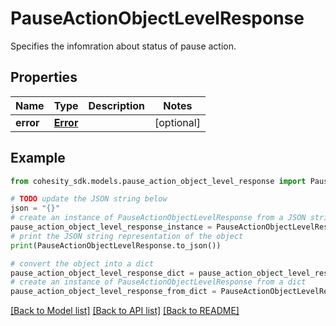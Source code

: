 # PauseActionObjectLevelResponse

Specifies the infomration about status of pause action.

## Properties

Name | Type | Description | Notes
------------ | ------------- | ------------- | -------------
**error** | [**Error**](Error.md) |  | [optional] 

## Example

```python
from cohesity_sdk.models.pause_action_object_level_response import PauseActionObjectLevelResponse

# TODO update the JSON string below
json = "{}"
# create an instance of PauseActionObjectLevelResponse from a JSON string
pause_action_object_level_response_instance = PauseActionObjectLevelResponse.from_json(json)
# print the JSON string representation of the object
print(PauseActionObjectLevelResponse.to_json())

# convert the object into a dict
pause_action_object_level_response_dict = pause_action_object_level_response_instance.to_dict()
# create an instance of PauseActionObjectLevelResponse from a dict
pause_action_object_level_response_from_dict = PauseActionObjectLevelResponse.from_dict(pause_action_object_level_response_dict)
```
[[Back to Model list]](../README.md#documentation-for-models) [[Back to API list]](../README.md#documentation-for-api-endpoints) [[Back to README]](../README.md)


